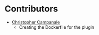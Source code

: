 # Contributors

- [Christopher Campanale](https://github.com/ccampanale)
    - Creating the Dockerfile for the plugin
